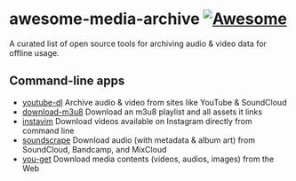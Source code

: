 # awesome-media-archive [![Awesome](https://cdn.rawgit.com/sindresorhus/awesome/d7305f38d29fed78fa85652e3a63e154dd8e8829/media/badge.svg)](https://github.com/sindresorhus/awesome)
A curated list of open source tools for archiving audio & video data for offline usage.

## Command-line apps
* [youtube-dl](https://github.com/rg3/youtube-dl/) Archive audio & video from sites like YouTube & SoundCloud
* [download-m3u8](https://github.com/mafintosh/download-m3u8/) Download an m3u8 playlist and all assets it links
* [instavim](https://github.com/codedotjs/instavim) Download videos available on Instagram directly from command line
* [soundscrape](https://github.com/Miserlou/SoundScrape) Download audio (with metadata & album art) from SoundCloud, Bandcamp, and MixCloud
* [you-get](https://github.com/soimort/you-get) Download media contents (videos, audios, images) from the Web
